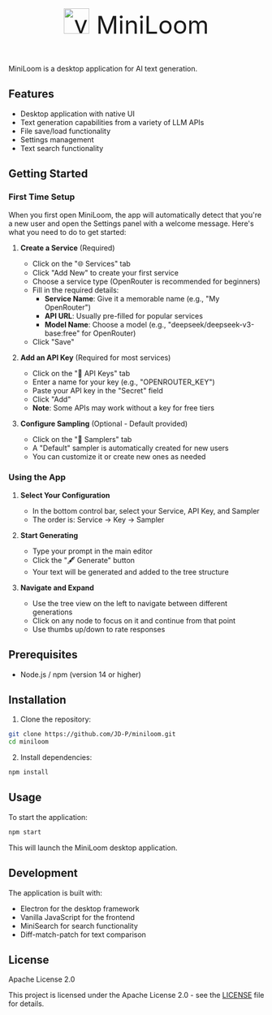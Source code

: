 <p align="center" style="font-size:48px;">
  <img src="assets/minihf_logo_no_text.png" alt="vector art logo of the brain patterned in the style of a pictorial history of Portuguese textiles, painted in the 1700s" width="50" height="50">
  MiniLoom
</p>

MiniLoom is a desktop application for AI text generation.

## Features

- Desktop application with native UI
- Text generation capabilities from a variety of LLM APIs
- File save/load functionality
- Settings management
- Text search functionality

## Getting Started

### First Time Setup

When you first open MiniLoom, the app will automatically detect that you're a new user and open the Settings panel with a welcome message. Here's what you need to do to get started:

1. **Create a Service** (Required)
   - Click on the "🌐 Services" tab
   - Click "Add New" to create your first service
   - Choose a service type (OpenRouter is recommended for beginners)
   - Fill in the required details:
     - **Service Name**: Give it a memorable name (e.g., "My OpenRouter")
     - **API URL**: Usually pre-filled for popular services
     - **Model Name**: Choose a model (e.g., "deepseek/deepseek-v3-base:free" for OpenRouter)
   - Click "Save"

2. **Add an API Key** (Required for most services)
   - Click on the "🔑 API Keys" tab
   - Enter a name for your key (e.g., "OPENROUTER_KEY")
   - Paste your API key in the "Secret" field
   - Click "Add"
   - **Note**: Some APIs may work without a key for free tiers

3. **Configure Sampling** (Optional - Default provided)
   - Click on the "🎲 Samplers" tab
   - A "Default" sampler is automatically created for new users
   - You can customize it or create new ones as needed

### Using the App

1. **Select Your Configuration**
   - In the bottom control bar, select your Service, API Key, and Sampler
   - The order is: Service → Key → Sampler

2. **Start Generating**
   - Type your prompt in the main editor
   - Click the "🖋️ Generate" button
   - Your text will be generated and added to the tree structure

3. **Navigate and Expand**
   - Use the tree view on the left to navigate between different generations
   - Click on any node to focus on it and continue from that point
   - Use thumbs up/down to rate responses

## Prerequisites

- Node.js / npm (version 14 or higher)

## Installation

1. Clone the repository:

```bash
git clone https://github.com/JD-P/miniloom.git
cd miniloom
```

2. Install dependencies:

```bash
npm install
```

## Usage

To start the application:

```bash
npm start
```

This will launch the MiniLoom desktop application.

## Development

The application is built with:

- Electron for the desktop framework
- Vanilla JavaScript for the frontend
- MiniSearch for search functionality
- Diff-match-patch for text comparison

## License

Apache License 2.0

This project is licensed under the Apache License 2.0 - see the [LICENSE](LICENSE) file for details.
